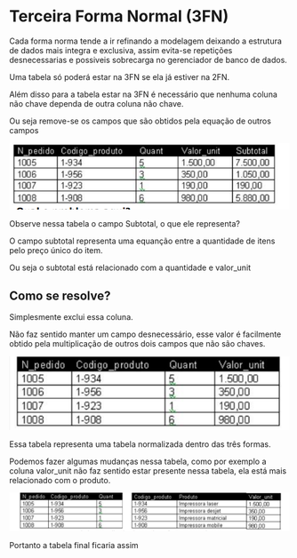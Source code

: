 # Terceira Forma Normal (3FN)

Cada forma norma tende a ir refinando a modelagem deixando a estrutura de dados mais integra e exclusiva, assim evita-se repetições desnecessarias e possiveis sobrecarga no gerenciador de banco de dados.

Uma tabela só poderá estar na 3FN se ela já estiver na 2FN.

Além disso para a tabela estar na 3FN é necessário que nenhuma coluna não chave dependa de outra coluna não chave.

Ou seja remove-se os campos que são obtidos pela equação de outros campos

![Alt text](/Modelagem_de_dados/images/3fn.png)

Observe nessa tabela o campo Subtotal, o que ele representa? 

O campo subtotal representa uma equanção entre a quantidade de itens pelo preço único do item.

Ou seja o subtotal está relacionado com a quantidade e valor_unit

## Como se resolve?
Simplesmente exclui essa coluna.

Não faz sentido manter um campo desnecessário, esse valor é facilmente obtido pela multiplicação de outros dois campos que não são chaves.

![Alt text](/Modelagem_de_dados/images/3FN.png)

Essa tabela representa uma tabela normalizada dentro das três formas.

Podemos fazer algumas mudanças nessa tabela, como por exemplo a coluna valor_unit não faz sentido estar presente nessa tabela, ela está mais relacionado com o produto.

![Alt text](/Modelagem_de_dados/images/ped_prod.png)

Portanto a tabela final ficaria assim